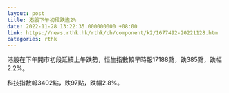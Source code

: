 ```yaml
---
layout: post
title: 港股下午初段跌逾2%
date: 2022-11-28 13:22:35.000000000 +08:00
link: https://news.rthk.hk/rthk/ch/component/k2/1677492-20221128.htm
categories: rthk
---
```


港股在下午開市初段延續上午跌勢，恒生指數較早時報17188點，跌385點，跌幅2.2%。

科技指數報3402點，跌97點，跌幅2.8%。
